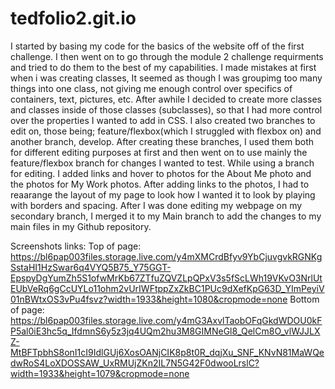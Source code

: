 # tedfolio2.git.io

I started by basing my code for the basics of the website off of the first challenge.
I then went on to go through the module 2 challenge requirments and tried to do them to the best of my capabilities.
I made mistakes at first when i was creating classes, It seemed as though I was groupimg too many things into one class, not giving me enough control over specifics of containers, text, pictures, etc.
After awhile I decided to create more classes and classes inside of those classes (subclasses), so that I had more control over the properties I wanted to add in CSS.
I also created two branches to edit on, those being; feature/flexbox(which I struggled with flexbox on) and another branch, develop.
After creating these branches, I used them both for different editing purposes at first and then went on to use mainly the feature/flexbox branch for changes I wanted to test.
While using a branch for editing. I added links and hover to photos for the About Me photo and the photos for My Work photos.
After adding links to the photos, I had to reaarange the layout of my page to look how I wanted it to look by playing with borders and spacing.
After I was done editing my webpage on my secondary branch, I merged it to my Main branch to add the changes to my main files in my Github repository.


Screenshots links:
Top of page:
https://bl6pap003files.storage.live.com/y4mXMCrdBfyv9YbCjuvgvkRGNKgSstaHI1HzSwar6q4VYQ5B75_Y75GGT-EpspyDgYumZh5S1ofwMrKb67ZTfuZQVZLpQPxV3s5fScLWh19VKvO3NrlUtEUbVeRq6gCcUYLo11ohm2vUrIWFtppZxZkBC1PUc9dXefKpG63D_YImPeyiV01nBWtxOS3vPu4fsvz?width=1933&height=1080&cropmode=none
Bottom of page:
https://bl6pap003files.storage.live.com/y4mG3AxvlTaobOFqGkdWDOU0kFP5al0iE3hc5q_IfdmnS6y5z3jq4UQm2hu3M8GIMNeGl8_QelCm8O_vlWJJLXZ-MtBFTpbhS8onI1cI9IdlGUj6XosOANjCIK8p8t0R_dqjXu_SNF_KNvN81MaWQedwRoS4LoXDOSSAW_UxRMUjZKn2IL7N5G42F0dwooLrslC?width=1933&height=1079&cropmode=none
